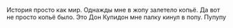 История просто как мир. Однажды мне в жопу залетело копьё. Да вот не просто копьё было. Это Дон Купидон мне палку кинул в попу.
Пупупу
